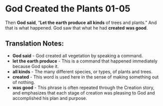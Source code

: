 God Created the Plants 01-05
==============================


Then **God said**, “**Let the earth produce** **all kinds** of trees and
plants.” And that is what happened. God saw that what he had **created**
**was good**.

Translation Notes:
------------------

-   **God said** - God created all vegetation by speaking a command.
-   **let the earth produce** - This is a command that happened
    immediately because God spoke it.
-   **all kinds** - The many different species, or types, of plants and
    trees.
-   **created** - This word is used here in the sense of making
    something out of nothing.
-   **was good** - This phrase is often repeated through the Creation
    story, and emphasizes that each stage of creation was pleasing to
    God and accomplished his plan and purpose.

